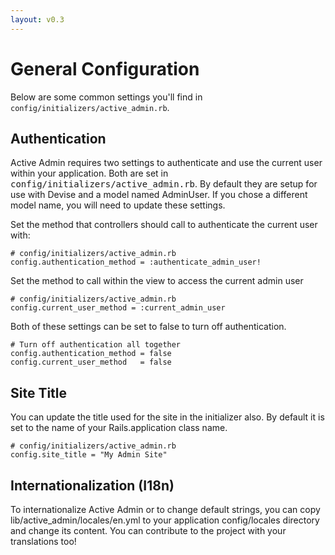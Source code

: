 ```yaml
---
layout: v0.3
---
```

# General Configuration

Below are some common settings you'll find in
`config/initializers/active_admin.rb`.

## Authentication

Active Admin requires two settings to authenticate and use the current user
within your application. Both are set in
<tt>config/initializers/active_admin.rb</tt>. By default they are setup for use
with Devise and a model named AdminUser. If you chose a different model name,
you will need to update these settings.

Set the method that controllers should call to authenticate the current user
with:

    # config/initializers/active_admin.rb
    config.authentication_method = :authenticate_admin_user!

Set the method to call within the view to access the current admin user

    # config/initializers/active_admin.rb
    config.current_user_method = :current_admin_user

Both of these settings can be set to false to turn off authentication.

    # Turn off authentication all together
    config.authentication_method = false
    config.current_user_method   = false

## Site Title

You can update the title used for the site in the initializer also. By default
it is set to the name of your Rails.application class name.

    # config/initializers/active_admin.rb
    config.site_title = "My Admin Site"

## Internationalization (I18n)

To internationalize Active Admin or to change default strings, you can copy
lib/active_admin/locales/en.yml to your application config/locales directory and
change its content. You can contribute to the project with your translations too!
